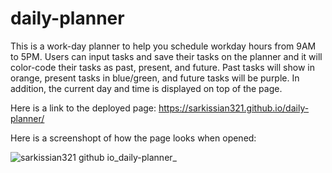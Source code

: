 # daily-planner
This is a work-day planner to help you schedule workday hours from 9AM to 5PM. Users can input tasks and save their tasks on the planner and it will color-code their tasks as past, present, and future. Past tasks will show in orange, present tasks in blue/green, and future tasks will be purple. 
In addition, the current day and time is displayed on top of the page. 

Here is a link to the deployed page: https://sarkissian321.github.io/daily-planner/

Here is a screenshopt of how the page looks when opened:

![sarkissian321 github io_daily-planner_](https://github.com/Sarkissian321/daily-planner/assets/142841411/6e2de3d6-f64a-4333-a844-c2b79b60dbcd)
